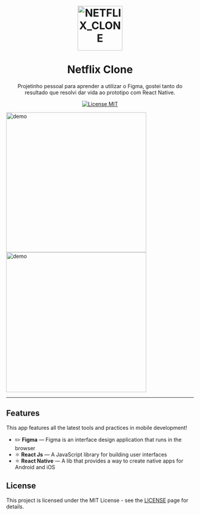 <h1 align="center">
<br>
  <img src="https://upload.wikimedia.org/wikipedia/commons/thumb/6/69/Netflix_logo.svg/1024px-Netflix_logo.svg.png" alt="NETFLIX_CLONE" width="120">
<br>
<br>
Netflix Clone
</h1>

<p align="center">Projetinho pessoal para aprender a utilizar o Figma, gostei tanto do resultado que resolvi dar vida ao prototipo com React Native.</p>

<p align="center">
  <a href="https://opensource.org/licenses/MIT">
    <img src="https://img.shields.io/badge/License-MIT-blue.svg" alt="License MIT">
  </a>
</p>

[//]: # (Add your gifs/images here:)
<div>
    <img src="https://media-exp1.licdn.com/dms/image/C4E12AQHemLsl1e9mKA/article-inline_image-shrink_1000_1488/0?e=1585785600&v=beta&t=3sMkyXbOAurxnQd_VqOGsLpJP2Sq8Q1_6L30xqlKAWU" alt="demo" align="center" height="376">
  <img src="https://media-exp1.licdn.com/dms/image/C4E12AQFqHKNoKIm8rA/article-inline_image-shrink_1500_2232/0?e=1585785600&v=beta&t=rwm_UwlR9jhOY1NhBAzGMUD5BXXeQgleym0k3MnbKCI" alt="demo" align="center" height="376">
</div>

<hr />

## Features
[//]: # (Add the features of your project here:)
This app features all the latest tools and practices in mobile development!

- :pencil2: **Figma** — Figma is an interface design application that runs in the browser
- ⚛️ **React Js** — A JavaScript library for building user interfaces
- ⚛️ **React Native** — A lib that provides a way to create native apps for Android and iOS

## License

This project is licensed under the MIT License - see the [LICENSE](https://opensource.org/licenses/MIT) page for details.
